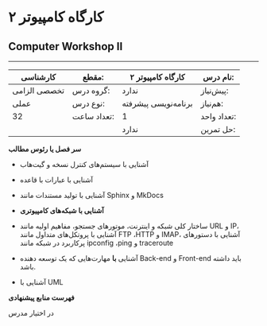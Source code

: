 # کارگاه کامپیوتر ۲
## Computer Workshop II
_______________________________________________________________________________
| کارشناسی     | مقطع:       | کارگاه کامپیوتر ۲    | نام درس:    |
| ------------ | ----------- | -------------------- | ----------- |
| تخصصی الزامی | گروه درس:   | ندارد                | پیش‌نیاز:   |
| عملی         | نوع درس:    | برنامه‌نویسی پیشرفته | هم‌نیاز:    |
| 32           | تعداد ساعت: | 1                    | تعداد واحد: |
|              |             |  ندارد               | حل تمرین:   |

**سر فصل یا رئوس مطالب**

- آشنایی با سیستم‌های کنترل نسخه و گیت‌هاب

- آشنایی با عبارات با قاعده

- آشنایی با تولید مستندات مانند Sphinx و MkDocs

- **آشنایی با شبکه‌های کامپیوتری**

- ساختار کلی شبکه و اینترنت، موتورهای جستجو، مفاهیم اولیه مانند URL و IP، آشنایی با پروتکل‌های متداول مانند FTP ،HTTP و IMAP، آشنایی با دستورهای پرکاربرد در شبکه مانند ipconfig ،ping و traceroute

- آشنایی **با** مهارت‌هایی که یک توسعه دهنده Back-end‌ و Front-end باید داشته باشد.

- آشنایی با UML

**فهرست منابع پیشنهادی**

در اختیار مدرس
